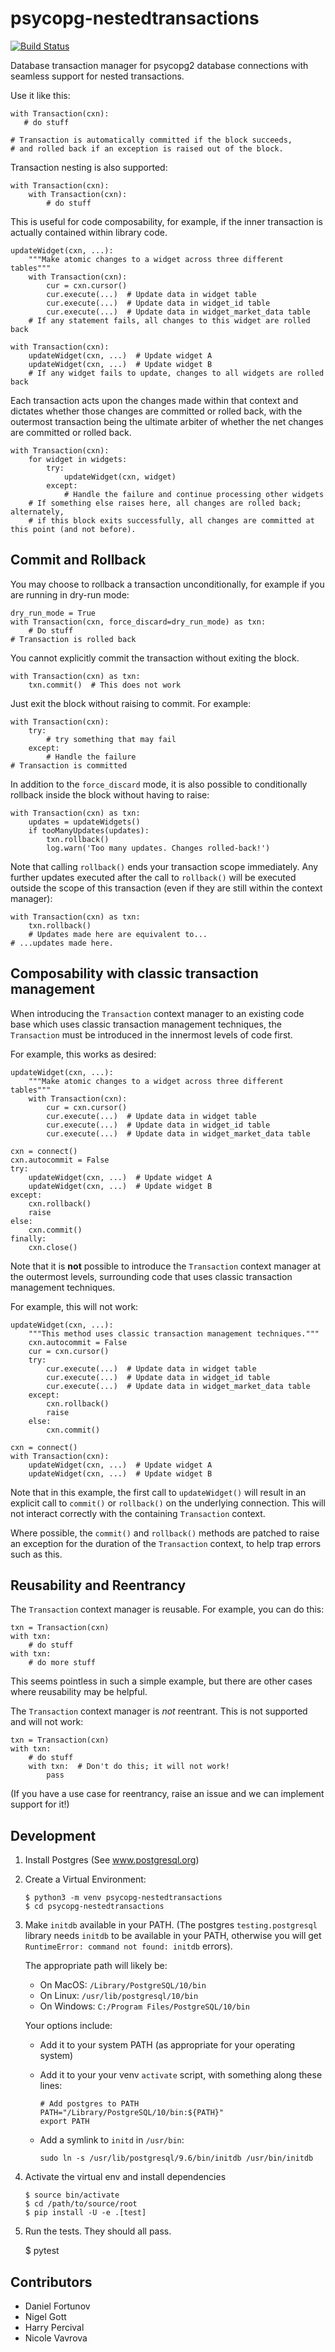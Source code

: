 psycopg-nestedtransactions
==========================

[![Build Status](https://travis-ci.org/asqui/psycopg-nestedtransactions.svg?branch=master)](https://travis-ci.org/asqui/psycopg-nestedtransactions)

Database transaction manager for psycopg2 database connections with seamless support for nested transactions.

Use it like this:
 
    with Transaction(cxn):
       # do stuff
 
    # Transaction is automatically committed if the block succeeds,
    # and rolled back if an exception is raised out of the block.

Transaction nesting is also supported:
 
    with Transaction(cxn):
        with Transaction(cxn):
            # do stuff
 
This is useful for code composability, for example, if the inner transaction
is actually contained within library code.
 
    updateWidget(cxn, ...):
        """Make atomic changes to a widget across three different tables"""
        with Transaction(cxn):
            cur = cxn.cursor()
            cur.execute(...)  # Update data in widget table
            cur.execute(...)  # Update data in widget_id table
            cur.execute(...)  # Update data in widget_market_data table
        # If any statement fails, all changes to this widget are rolled back
 
    with Transaction(cxn):
        updateWidget(cxn, ...)  # Update widget A
        updateWidget(cxn, ...)  # Update widget B
        # If any widget fails to update, changes to all widgets are rolled back
 
Each transaction acts upon the changes made within that context and dictates
whether those changes are committed or rolled back, with the outermost transaction
being the ultimate arbiter of whether the net changes are committed or rolled back.
 
    with Transaction(cxn):
        for widget in widgets:
            try:
                updateWidget(cxn, widget)
            except:
                # Handle the failure and continue processing other widgets
        # If something else raises here, all changes are rolled back; alternately,
        # if this block exits successfully, all changes are committed at this point (and not before).


Commit and Rollback
-------------------

You may choose to rollback a transaction unconditionally, for example if
you are running in dry-run mode:
 
    dry_run_mode = True
    with Transaction(cxn, force_discard=dry_run_mode) as txn:
        # Do stuff
    # Transaction is rolled back
    
You cannot explicitly commit the transaction without exiting the block.
 
    with Transaction(cxn) as txn:
        txn.commit()  # This does not work

Just exit the block without raising to commit. For example:
 
    with Transaction(cxn):
        try:
            # try something that may fail
        except:
            # Handle the failure
    # Transaction is committed

In addition to the `force_discard` mode, it is also possible to
conditionally rollback inside the block without having to raise:

    with Transaction(cxn) as txn:
        updates = updateWidgets()
        if tooManyUpdates(updates):
            txn.rollback()
            log.warn('Too many updates. Changes rolled-back!')

Note that calling `rollback()` ends your transaction scope immediately.
Any further updates executed after the call to `rollback()` will be
executed outside the scope of this transaction (even if they are still
within the context manager):

    with Transaction(cxn) as txn:
        txn.rollback()
        # Updates made here are equivalent to...
    # ...updates made here.


Composability with classic transaction management
-------------------------------------------------

When introducing the `Transaction` context manager to an existing code
base which uses classic transaction management techniques, the
`Transaction` must be introduced in the innermost levels of code first.

For example, this works as desired:

    updateWidget(cxn, ...):
        """Make atomic changes to a widget across three different tables"""
        with Transaction(cxn):
            cur = cxn.cursor()
            cur.execute(...)  # Update data in widget table
            cur.execute(...)  # Update data in widget_id table
            cur.execute(...)  # Update data in widget_market_data table

    cxn = connect()
    cxn.autocommit = False
    try:
        updateWidget(cxn, ...)  # Update widget A
        updateWidget(cxn, ...)  # Update widget B
    except:
        cxn.rollback()
        raise
    else:
        cxn.commit()
    finally:
        cxn.close()


Note that it is **not** possible to introduce the `Transaction` context
manager at the outermost levels, surrounding code that uses classic
transaction management techniques.

For example, this will not work:

    updateWidget(cxn, ...):
        """This method uses classic transaction management techniques."""
        cxn.autocommit = False
        cur = cxn.cursor()
        try:
            cur.execute(...)  # Update data in widget table
            cur.execute(...)  # Update data in widget_id table
            cur.execute(...)  # Update data in widget_market_data table
        except:
            cxn.rollback()
            raise
        else:
            cxn.commit()

    cxn = connect()
    with Transaction(cxn):
        updateWidget(cxn, ...)  # Update widget A
        updateWidget(cxn, ...)  # Update widget B

Note that in this example, the first call to `updateWidget()` will
result in an explicit call to `commit()` or `rollback()` on the
underlying connection. This will not interact correctly with the
containing `Transaction` context.

Where possible, the `commit()` and `rollback()` methods are patched to
raise an exception for the duration of the `Transaction` context, to
help trap errors such as this.


Reusability and Reentrancy
--------------------------
The `Transaction` context manager is reusable. For example, you can do
this:

    txn = Transaction(cxn)
    with txn:
        # do stuff
    with txn:
        # do more stuff

This seems pointless in such a simple example, but there are other cases
where reusability may be helpful.

The `Transaction` context manager is *not* reentrant. This is not
supported and will not work:

    txn = Transaction(cxn)
    with txn:
        # do stuff
        with txn:  # Don't do this; it will not work!
            pass

(If you have a use case for reentrancy, raise an issue and we can
implement support for it!)


Development
-----------

1.  Install Postgres (See www.postgresql.org)
1.  Create a Virtual Environment:

        $ python3 -m venv psycopg-nestedtransactions
        $ cd psycopg-nestedtransactions

1.  Make `initdb` available in your PATH.
    (The postgres `testing.postgresql` library needs `initdb` to be available in your PATH,
    otherwise you will get `RuntimeError: command not found: initdb` errors).

    The appropriate path will likely be:
    *   On MacOS: `/Library/PostgreSQL/10/bin`
    *   On Linux: `/usr/lib/postgresql/10/bin`
    *   On Windows: `C:/Program Files/PostgreSQL/10/bin`

    Your options include:
    *   Add it to your system PATH (as appropriate for your operating system)
    *   Add it to your your venv `activate` script, with something along these lines:

            # Add postgres to PATH
            PATH="/Library/PostgreSQL/10/bin:${PATH}"
            export PATH

    * Add a symlink to `initd` in `/usr/bin`:

          sudo ln -s /usr/lib/postgresql/9.6/bin/initdb /usr/bin/initdb

1.  Activate the virtual env and install dependencies

        $ source bin/activate
        $ cd /path/to/source/root
        $ pip install -U -e .[test]

1.  Run the tests. They should all pass.

       $ pytest


Contributors
------------

* Daniel Fortunov
* Nigel Gott
* Harry Percival
* Nicole Vavrova
